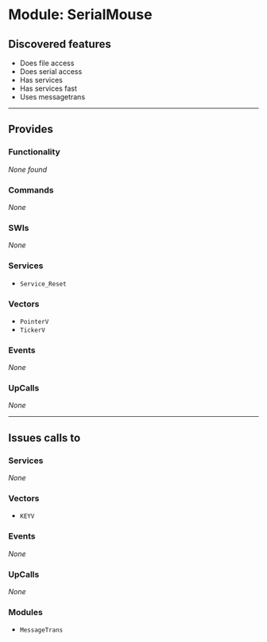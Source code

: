 # Module: SerialMouse

## Discovered features


* Does file access
* Does serial access
* Has services
* Has services fast
* Uses messagetrans

---

## Provides

### Functionality


*None found*

### Commands


*None*


### SWIs


*None*


### Services


* `Service_Reset`


### Vectors


* `PointerV`
* `TickerV`


### Events


*None*


### UpCalls


*None*


---

## Issues calls to

### Services


*None*


### Vectors


* `KEYV`


### Events


*None*


### UpCalls


*None*


### Modules


* `MessageTrans`


